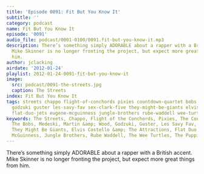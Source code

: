 ```yaml
---
title: 'Episode 0091: Fit But You Know It'
subtitle: ''
category: podcast
name: Fit But You Know It
episode: '0091'
audio_file: podcast/0001-0100/0091.fit-but-you-know-it.mp3
description: There’s something simply ADORABLE about a rapper with a British accent.
  Mike Skinner is no longer fronting the project, but expect more great things from
  him.
author: jclacking
airdate: '2012-01-24'
playlist: 2012-01-24-0091-fit-but-you-know-it
image:
  src: podcast/0091-the-streets.jpg
  caption: The Streets
index: Fit But You Know It
tags: streets chappo flight-of-conchords pixies countdown-quartet bobs medeski-martin-wood
  godzuki guster les-savy-fav sex-clark-five they-might-be-giants elvis-costello-attractions
  flat-duo-jets eugene-mcguinness jungle-brothers rube-waddell wee-turtles puppini-sisters
keywords: The Streets, Chappo, Flight of the Conchords, Pixies, The Countdown Quartet,
  The Bobs, Medeski, Martin &amp; Wood, Godzuki, Guster, Les Savy Fav, Sex Clark Five,
  They Might Be Giants, Elvis Costello &amp; The Attractions, Flat Duo Jets, Eugene
  McGuinness, Jungle Brothers, Rube Waddell, The Wee Turtles, The Puppini Sisters
---
```

There’s something simply ADORABLE about a rapper with a British accent. Mike Skinner is no longer fronting the project, but expect more great things from him.

